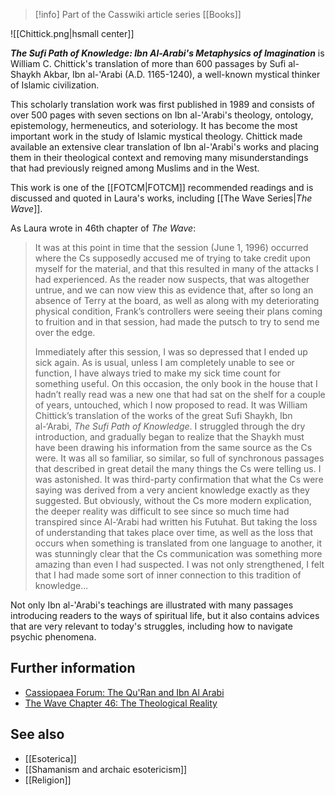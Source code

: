 > [!info] Part of the Casswiki article series [[Books]]

![[Chittick.png|hsmall center]]


_**The Sufi Path of Knowledge: Ibn Al-Arabi's Metaphysics of Imagination**_ is William C. Chittick's translation of more than 600 passages by Sufi al-Shaykh Akbar, Ibn al-'Arabi (A.D. 1165-1240), a well-known mystical thinker of Islamic civilization.

This scholarly translation work was first published in 1989 and consists of over 500 pages with seven sections on Ibn al-'Arabi's theology, ontology, epistemology, hermeneutics, and soteriology. It has become the most important work in the study of Islamic mystical theology. Chittick made available an extensive clear translation of Ibn al-'Arabi's works and placing them in their theological context and removing many misunderstandings that had previously reigned among Muslims and in the West.

This work is one of the [[FOTCM|FOTCM]] recommended readings and is discussed and quoted in Laura's works, including [[The Wave Series|_The Wave_]].

As Laura wrote in 46th chapter of _The Wave_:

> It was at this point in time that the session (June 1, 1996) occurred where the Cs supposedly accused me of trying to take credit upon myself for the material, and that this resulted in many of the attacks I had experienced. As the reader now suspects, that was altogether untrue, and we can now view this as evidence that, after so long an absence of Terry at the board, as well as along with my deteriorating physical condition, Frank’s controllers were seeing their plans coming to fruition and in that session, had made the putsch to try to send me over the edge.
> 
> Immediately after this session, I was so depressed that I ended up sick again. As is usual, unless I am completely unable to see or function, I have always tried to make my sick time count for something useful. On this occasion, the only book in the house that I hadn’t really read was a new one that had sat on the shelf for a couple of years, untouched, which I now proposed to read. It was William Chittick’s translation of the works of the great Sufi Shaykh, Ibn al-‘Arabi, _The Sufi Path of Knowledge_. I struggled through the dry introduction, and gradually began to realize that the Shaykh must have been drawing his information from the same source as the Cs were. It was all so familiar, so similar, so full of synchronous passages that described in great detail the many things the Cs were telling us. I was astonished. It was third-party confirmation that what the Cs were saying was derived from a very ancient knowledge exactly as they suggested. But obviously, without the Cs more modern explication, the deeper reality was difficult to see since so much time had transpired since Al-‘Arabi had written his Futuhat. But taking the loss of understanding that takes place over time, as well as the loss that occurs when something is translated from one language to another, it was stunningly clear that the Cs communication was something more amazing than even I had suspected. I was not only strengthened, I felt that I had made some sort of inner connection to this tradition of knowledge...

Not only Ibn al-'Arabi's teachings are illustrated with many passages introducing readers to the ways of spiritual life, but it also contains advices that are very relevant to today's struggles, including how to navigate psychic phenomena.

Further information
-------------------

*   [Cassiopaea Forum: The Qu'Ran and Ibn Al Arabi](https://cassiopaea.org/forum/index.php/topic,13425.0.html)
*   [The Wave Chapter 46: The Theological Reality](http://cassiopaea.org/2011/12/02/the-wave-chapter-46-the-theological-reality/)

See also
--------

*   [[Esoterica]]
*   [[Shamanism and archaic esotericism]]
*   [[Religion]]
